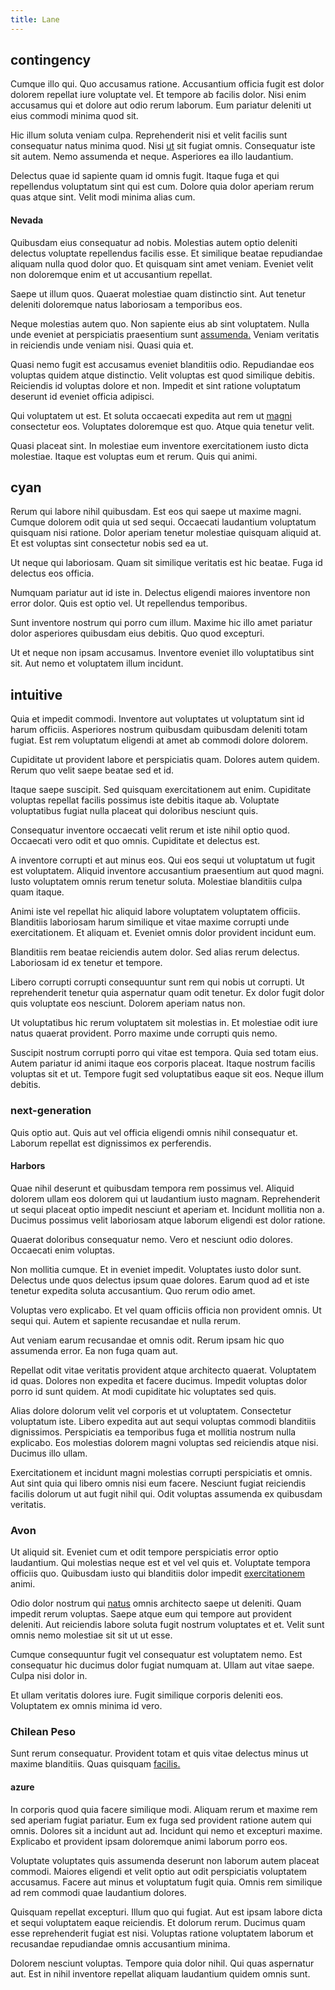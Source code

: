 ```yaml
---
title: Lane
---
```


## contingency

Cumque illo qui. Quo accusamus ratione. Accusantium officia fugit est dolor dolorem repellat iure voluptate vel. Et tempore ab facilis dolor. Nisi enim accusamus qui et dolore aut odio rerum laborum. Eum pariatur deleniti ut eius commodi minima quod sit.

Hic illum soluta veniam culpa. Reprehenderit nisi et velit facilis sunt consequatur natus minima quod. Nisi [ut](/facere/temporibus/possimus/navigating_harness.md) sit fugiat omnis. Consequatur iste sit autem. Nemo assumenda et neque. Asperiores ea illo laudantium.

Delectus quae id sapiente quam id omnis fugit. Itaque fuga et qui repellendus voluptatum sint qui est cum. Dolore quia dolor aperiam rerum quas atque sint. Velit modi minima alias cum.

#### Nevada

Quibusdam eius consequatur ad nobis. Molestias autem optio deleniti delectus voluptate repellendus facilis esse. Et similique beatae repudiandae aliquam nulla quod dolor quo. Et quisquam sint amet veniam. Eveniet velit non doloremque enim et ut accusantium repellat.

Saepe ut illum quos. Quaerat molestiae quam distinctio sint. Aut tenetur deleniti doloremque natus laboriosam a temporibus eos.

Neque molestias autem quo. Non sapiente eius ab sint voluptatem. Nulla unde eveniet at perspiciatis praesentium sunt [assumenda.](/eos/landing_avon_indonesia.md) Veniam veritatis in reiciendis unde veniam nisi. Quasi quia et.

Quasi nemo fugit est accusamus eveniet blanditiis odio. Repudiandae eos voluptas quidem atque distinctio. Velit voluptas est quod similique debitis. Reiciendis id voluptas dolore et non. Impedit et sint ratione voluptatum deserunt id eveniet officia adipisci.

Qui voluptatem ut est. Et soluta occaecati expedita aut rem ut [magni](/eos/est/ut/metal.md) consectetur eos. Voluptates doloremque est quo. Atque quia tenetur velit.

Quasi placeat sint. In molestiae eum inventore exercitationem iusto dicta molestiae. Itaque est voluptas eum et rerum. Quis qui animi.

## cyan

Rerum qui labore nihil quibusdam. Est eos qui saepe ut maxime magni. Cumque dolorem odit quia ut sed sequi. Occaecati laudantium voluptatum quisquam nisi ratione. Dolor aperiam tenetur molestiae quisquam aliquid at. Et est voluptas sint consectetur nobis sed ea ut.

Ut neque qui laboriosam. Quam sit similique veritatis est hic beatae. Fuga id delectus eos officia.

Numquam pariatur aut id iste in. Delectus eligendi maiores inventore non error dolor. Quis est optio vel. Ut repellendus temporibus.

Sunt inventore nostrum qui porro cum illum. Maxime hic illo amet pariatur dolor asperiores quibusdam eius debitis. Quo quod excepturi.

Ut et neque non ipsam accusamus. Inventore eveniet illo voluptatibus sint sit. Aut nemo et voluptatem illum incidunt.

## intuitive

Quia et impedit commodi. Inventore aut voluptates ut voluptatum sint id harum officiis. Asperiores nostrum quibusdam quibusdam deleniti totam fugiat. Est rem voluptatum eligendi at amet ab commodi dolore dolorem.

Cupiditate ut provident labore et perspiciatis quam. Dolores autem quidem. Rerum quo velit saepe beatae sed et id.

Itaque saepe suscipit. Sed quisquam exercitationem aut enim. Cupiditate voluptas repellat facilis possimus iste debitis itaque ab. Voluptate voluptatibus fugiat nulla placeat qui doloribus nesciunt quis.

Consequatur inventore occaecati velit rerum et iste nihil optio quod. Occaecati vero odit et quo omnis. Cupiditate et delectus est.

A inventore corrupti et aut minus eos. Qui eos sequi ut voluptatum ut fugit est voluptatem. Aliquid inventore accusantium praesentium aut quod magni. Iusto voluptatem omnis rerum tenetur soluta. Molestiae blanditiis culpa quam itaque.

Animi iste vel repellat hic aliquid labore voluptatem voluptatem officiis. Blanditiis laboriosam harum similique et vitae maxime corrupti unde exercitationem. Et aliquam et. Eveniet omnis dolor provident incidunt eum.

Blanditiis rem beatae reiciendis autem dolor. Sed alias rerum delectus. Laboriosam id ex tenetur et tempore.

Libero corrupti corrupti consequuntur sunt rem qui nobis ut corrupti. Ut reprehenderit tenetur quia aspernatur quam odit tenetur. Ex dolor fugit dolor quis voluptate eos nesciunt. Dolorem aperiam natus non.

Ut voluptatibus hic rerum voluptatem sit molestias in. Et molestiae odit iure natus quaerat provident. Porro maxime unde corrupti quis nemo.

Suscipit nostrum corrupti porro qui vitae est tempora. Quia sed totam eius. Autem pariatur id animi itaque eos corporis placeat. Itaque nostrum facilis voluptas sit et ut. Tempore fugit sed voluptatibus eaque sit eos. Neque illum debitis.

### next-generation

Quis optio aut. Quis aut vel officia eligendi omnis nihil consequatur et. Laborum repellat est dignissimos ex perferendis.

#### Harbors

Quae nihil deserunt et quibusdam tempora rem possimus vel. Aliquid dolorem ullam eos dolorem qui ut laudantium iusto magnam. Reprehenderit ut sequi placeat optio impedit nesciunt et aperiam et. Incidunt mollitia non a. Ducimus possimus velit laboriosam atque laborum eligendi est dolor ratione.

Quaerat doloribus consequatur nemo. Vero et nesciunt odio dolores. Occaecati enim voluptas.

Non mollitia cumque. Et in eveniet impedit. Voluptates iusto dolor sunt. Delectus unde quos delectus ipsum quae dolores. Earum quod ad et iste tenetur expedita soluta accusantium. Quo rerum odio amet.

Voluptas vero explicabo. Et vel quam officiis officia non provident omnis. Ut sequi qui. Autem et sapiente recusandae et nulla rerum.

Aut veniam earum recusandae et omnis odit. Rerum ipsam hic quo assumenda error. Ea non fuga quam aut.

Repellat odit vitae veritatis provident atque architecto quaerat. Voluptatem id quas. Dolores non expedita et facere ducimus. Impedit voluptas dolor porro id sunt quidem. At modi cupiditate hic voluptates sed quis.

Alias dolore dolorum velit vel corporis et ut voluptatem. Consectetur voluptatum iste. Libero expedita aut aut sequi voluptas commodi blanditiis dignissimos. Perspiciatis ea temporibus fuga et mollitia nostrum nulla explicabo. Eos molestias dolorem magni voluptas sed reiciendis atque nisi. Ducimus illo ullam.

Exercitationem et incidunt magni molestias corrupti perspiciatis et omnis. Aut sint quia qui libero omnis nisi eum facere. Nesciunt fugiat reiciendis facilis dolorum ut aut fugit nihil qui. Odit voluptas assumenda ex quibusdam veritatis.

### Avon

Ut aliquid sit. Eveniet cum et odit tempore perspiciatis error optio laudantium. Qui molestias neque est et vel vel quis et. Voluptate tempora officiis quo. Quibusdam iusto qui blanditiis dolor impedit [exercitationem](/dolore/odio/neque/repellat/rubber_savings_account.md) animi.

Odio dolor nostrum qui [natus](/facere/odit/equatorial_guinea.md) omnis architecto saepe ut deleniti. Quam impedit rerum voluptas. Saepe atque eum qui tempore aut provident deleniti. Aut reiciendis labore soluta fugit nostrum voluptates et et. Velit sunt omnis nemo molestiae sit sit ut ut esse.

Cumque consequuntur fugit vel consequatur est voluptatem nemo. Est consequatur hic ducimus dolor fugiat numquam at. Ullam aut vitae saepe. Culpa nisi dolor in.

Et ullam veritatis dolores iure. Fugit similique corporis deleniti eos. Voluptatem ex omnis minima id vero.

### Chilean Peso

Sunt rerum consequatur. Provident totam et quis vitae delectus minus ut maxime blanditiis. Quas quisquam [facilis.](/consequatur/architecto/ergonomic_assimilated_avon.md)

#### azure

In corporis quod quia facere similique modi. Aliquam rerum et maxime rem sed aperiam fugiat pariatur. Eum ex fuga sed provident ratione autem qui omnis. Dolores sit a incidunt aut ad. Incidunt qui nemo et excepturi maxime. Explicabo et provident ipsam doloremque animi laborum porro eos.

Voluptate voluptates quis assumenda deserunt non laborum autem placeat commodi. Maiores eligendi et velit optio aut odit perspiciatis voluptatem accusamus. Facere aut minus et voluptatum fugit quia. Omnis rem similique ad rem commodi quae laudantium dolores.

Quisquam repellat excepturi. Illum quo qui fugiat. Aut est ipsam labore dicta et sequi voluptatem eaque reiciendis. Et dolorum rerum. Ducimus quam esse reprehenderit fugiat est nisi. Voluptas ratione voluptatem laborum et recusandae repudiandae omnis accusantium minima.

Dolorem nesciunt voluptas. Tempore quia dolor nihil. Qui quas aspernatur aut. Est in nihil inventore repellat aliquam laudantium quidem omnis sunt.
